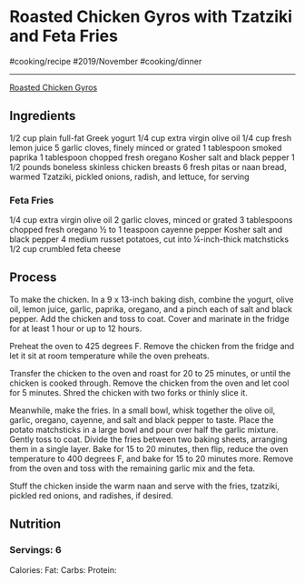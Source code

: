 # Roasted Chicken Gyros with Tzatziki and Feta Fries
#cooking/recipe #2019/November #cooking/dinner
- - - -
[Roasted Chicken Gyros](https://www.halfbakedharvest.com/roasted-chicken-gyros/)

## Ingredients
1/2 cup plain full-fat Greek yogurt
1/4 cup extra virgin olive oil
1/4 cup fresh lemon juice
5 garlic cloves, finely minced or grated
1 tablespoon smoked paprika
1 tablespoon chopped fresh oregano
Kosher salt and black pepper
1 1/2 pounds boneless skinless chicken breasts
6 fresh pitas or naan bread, warmed
Tzatziki, pickled onions, radish, and lettuce, for serving

### Feta Fries
1/4 cup extra virgin olive oil
2 garlic cloves, minced or grated
3 tablespoons chopped fresh oregano
½ to 1 teaspoon cayenne pepper
Kosher salt and black pepper
4 medium russet potatoes, cut into ¼-inch-thick matchsticks
1/2 cup crumbled feta cheese

## Process
To make the chicken. In a 9 x 13-inch baking dish, combine the yogurt, olive oil, lemon juice, garlic, paprika, oregano, and a pinch each of salt and black pepper. Add the chicken and toss to coat. Cover and marinate in the fridge for at least 1 hour or up to 12 hours.

Preheat the oven to 425 degrees F. Remove the chicken from the fridge and let it sit at room temperature while the oven preheats.

Transfer the chicken to the oven and roast for 20 to 25 minutes, or until the chicken is cooked through. Remove the chicken from the oven and let cool for 5 minutes. Shred the chicken with two forks or thinly slice it.

Meanwhile, make the fries. In a small bowl, whisk together the olive oil, garlic, oregano, cayenne, and salt and black pepper to taste. Place the potato matchsticks in a large bowl and pour over half the garlic mixture. Gently toss to coat. Divide the fries between two baking sheets, arranging them in a single layer. Bake for 15 to 20 minutes, then flip, reduce the oven temperature to 400 degrees F, and bake for 15 to 20 minutes more. Remove from the oven and toss with the remaining garlic mix and the feta.

Stuff the chicken inside the warm naan and serve with the fries, tzatziki, pickled red onions, and radishes, if desired. 

## Nutrition
### Servings: 6
Calories: 
Fat: 
Carbs: 
Protein: 